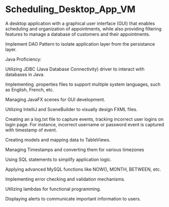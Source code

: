 # Scheduling_Desktop_App_VM

 A desktop application with a graphical user interface (GUI) that enables scheduling and organization of appointments, while also providing filtering features to manage a database of customers and their appointments.

Implement DAO Pattern to isolate application layer from the persistance layer.

Java Proficiency:

Utilizing JDBC (Java Database Connectivity) driver to interact with databases in Java.

Implementing .properties files to support multiple system languages, such as English, French, etc.

Managing JavaFX scenes for GUI development.

Utilizing IntelliJ and SceneBuilder to visually design FXML files.

Creating an a log.txt file to capture events, tracking incorrect user logins on login page. For instance, incorrect username or password event is captured with timestamp of event.

Creating models and mapping data to TableViews.

Managing Timestamps and converting them for various timezones

Using SQL statements to simplify application logic.

Applying advanced MySQL functions like NOW(), MONTH, BETWEEN, etc.

Implementing error checking and validation mechanisms.

Utilizing lambdas for functional programming.

Displaying alerts to communicate important information to users.
